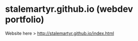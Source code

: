 stalemartyr.github.io (webdev portfolio)
=================

Website here > http://stalemartyr.github.io/index.html
